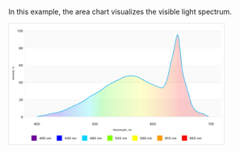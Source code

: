In this example, the area chart visualizes the visible light spectrum.

<img src="./img/area-series-segment-colorizer.png" width="85%" />